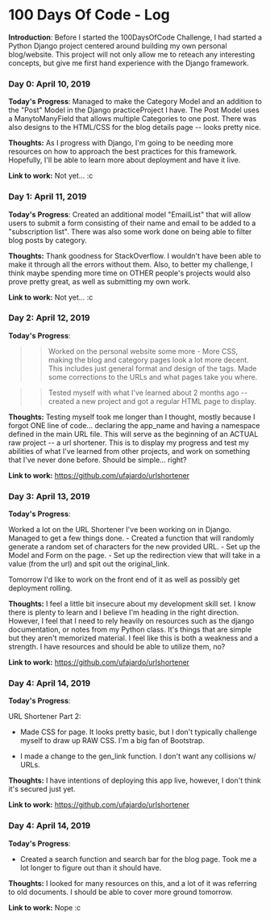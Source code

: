 # 100 Days Of Code - Log

**Introduction**: Before I started the 100DaysOfCode Challenge, I had started a Python Django project centered around building my own personal blog/website. This project will not only allow me to reteach any interesting concepts, but give me first hand experience with the Django framework.

### Day 0: April 10, 2019 

**Today's Progress**: Managed to make the Category Model and an addition to the "Post" Model in the Django practiceProject I have. The Post Model uses a ManytoManyField that allows multiple Categories to one post. There was also designs to the HTML/CSS for the blog details page -- looks pretty nice.

**Thoughts:** As I progress with Django, I'm going to be needing more resources on how to approach the best practices for this framework. Hopefully, I'll be able to learn more about deployment and have it live.

**Link to work:** Not yet... :c

### Day 1: April 11, 2019 

**Today's Progress**: Created an additional model "EmailList" that will allow users to submit a form consisting of their name and email to be added to a "subscription list". There was also some work done on being able to filter blog posts by category.

**Thoughts:** Thank goodness for StackOverflow. I wouldn't have been able to make it through all the errors without them. Also, to better my challenge, I think maybe spending more time on OTHER people's projects would also prove pretty great, as well as submitting my own work.

**Link to work:** Not yet... :c

### Day 2: April 12, 2019 

**Today's Progress**: 
>>Worked on the personal website some more - More CSS, making the blog and category pages look a lot more decent. This includes just general format and design of the tags. Made some corrections to the URLs and what pages take you where.

>>Tested myself with what I've learned about 2 months ago -- created a new project and got a regular HTML page to display. 

**Thoughts:** Testing myself took me longer than I thought, mostly because I forgot ONE line of code... declaring the app_name and having a namespace defined in the main URL file. This will serve as the beginning of an ACTUAL raw project -- a url shortener. This is to display my progress and test my abilities of what I've learned from other projects, and work on something that I've never done before. Should be simple... right?

**Link to work:** https://github.com/ufajardo/urlshortener


### Day 3: April 13, 2019 

**Today's Progress**: 

Worked a lot on the URL Shortener I've been working on in Django. Managed to get a few things done.
	- Created a function that will randomly generate a random set of characters for the new provided URL.
	- Set up the Model and Form on the page.
	- Set up the redirection view that will take in a value (from the url) and spit out the original_link.

Tomorrow I'd like to work on the front end of it as well as possibly get deployment rolling.


**Thoughts:** I feel a little bit insecure about my development skill set. I know there is plenty to learn and I believe I'm heading in the right direction. However, I feel that I need to rely heavily on resources such as the django documentation, or notes from my Python class. It's things that are simple but they aren't memorized material. I feel like this is both a weakness and a strength. I have resources and should be able to utilize them, no?


**Link to work:** https://github.com/ufajardo/urlshortener

### Day 4: April 14, 2019 

**Today's Progress**: 

URL Shortener Part 2:

- Made CSS for page. It looks pretty basic, but I don't typically challenge myself to draw up RAW CSS. I'm a big fan of Bootstrap. 

- I made a change to the gen_link function. I don't want any collisions w/ URLs.



**Thoughts:** I have intentions of deploying this app live, however, I don't think it's secured just yet.


**Link to work:** https://github.com/ufajardo/urlshortener


### Day 4: April 14, 2019 

**Today's Progress**: 

- Created a search function and search bar for the blog page. Took me a lot longer to figure out than it should have.

**Thoughts:** I looked for many resources on this, and a lot of it was referring to old documents. I should be able to cover more ground tomorrow.


**Link to work:** Nope :c
